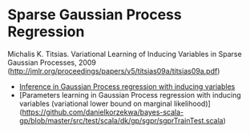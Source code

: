 # Sparse Gaussian Process Regression

Michalis K. Titsias. Variational Learning of Inducing Variables in Sparse Gaussian Processes, 2009 (http://jmlr.org/proceedings/papers/v5/titsias09a/titsias09a.pdf)

* [Inference in Gaussian Process regression with inducing variables](https://github.com/danielkorzekwa/bayes-scala-gp/blob/master/src/test/scala/dk/gp/sgpr/sgprPredictTest.scala)
* [Parameters learning in Gaussian Process regression with inducing variables (variational lower bound on marginal likelihood)] (https://github.com/danielkorzekwa/bayes-scala-gp/blob/master/src/test/scala/dk/gp/sgpr/sgprTrainTest.scala)